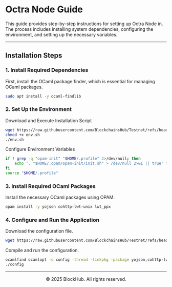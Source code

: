 # Octra Node Guide
This guide provides step-by-step instructions for setting up Octra Node in. The process includes installing system dependencies, configuring the environment, and setting up the necessary variables.

-----------------------------------------------------------------

## Installation Steps
### 1. Install Required Dependencies
First, install the OCaml package finder, which is essential for managing OCaml packages.
```bash
sudo apt install -y ocaml-findlib
```

### 2. Set Up the Environment
Download and Execute Installation Script
```bash
wget https://raw.githubusercontent.com/BlockchainsHub/Testnet/refs/heads/main/Octra/env.sh
chmod +x env.sh
./env.sh
```

Configure Environment Variables
```bash
if ! grep -q "opam-init" "$HOME/.profile" 2>/dev/null; then
    echo '. "$HOME/.opam/opam-init/init.sh" > /dev/null 2>&1 || true' >> "$HOME/.profile"
fi
source "$HOME/.profile"
```

### 3. Install Required OCaml Packages
Install the necessary OCaml packages using OPAM.
```bash
opam install -y yojson cohttp-lwt-unix lwt_ppx
```

### 4. Configure and Run the Application
Download the configuration file.
```bash
wget https://raw.githubusercontent.com/BlockchainsHub/Testnet/refs/heads/main/Octra/config.ml
```

Compile and run the configuration.
```bash
ocamlfind ocamlopt -o config -thread -linkpkg -package yojson,cohttp-lwt-unix,unix,str,lwt_ppx config.ml
./config
```

-----------------------------------------------------------------

<p align="center">
  &copy; 2025 BlockHub. All rights reserved.
</p>
